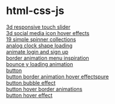 # html-css-js
<a href="https://hawanbeats.github.io/html-css-js/3d%20responsive%20touch%20slider/" target="_blank">3d responsive touch slider</a>
<br>
<a href="https://hawanbeats.github.io/html-css-js/3d%20social%20media%20icon%20hover%20effects/" target="_blank">3d social media icon hover effects</a>
<br>
<a href="https://hawanbeats.github.io/html-css-js/19%20simple%20spinner%20collections/" target="_blank">19 simple spinner collections</a>
<br>
<a href="https://hawanbeats.github.io/html-css-js/analog%20clock%20shape%20loading/" target="_blank">analog clock shape loading</a>
<br>
<a href="https://hawanbeats.github.io/html-css-js/animate%20login%20and%20sign%20up/" target="_blank">animate login and sign up</a>
<br>
<a href="https://hawanbeats.github.io/html-css-js/border%20animation%20menu%20inspiration/" target="_blank">border animation menu inspiration</a>
<br>
<a href="https://hawanbeats.github.io/html-css-js/bounce%20y%20loading%20animation/" target="_blank">bounce y loading animation</a>
<br>
<a href="https://hawanbeats.github.io/html-css-js/button/" target="_blank">button</a>
<br>
<a href="https://hawanbeats.github.io/html-css-js/button%20border%20animation%20on%20hover%20effectspure/" target="_blank">button border animation hover effectspure</a>
<br>
<a href="https://hawanbeats.github.io/html-css-js/button%20bubble%20effect/" target="_blank">button bubble effect</a>
<br>
<a href="https://hawanbeats.github.io/html-css-js/button%20hover%20border%20animations/">button hover border animations</a>
<br>
<a href="https://hawanbeats.github.io/html-css-js/button%20hover%20effect/">button hover effect</a>
